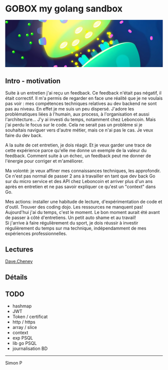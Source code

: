 # GOBOX my golang sandbox

![](https://github.com/haagor/gobox/blob/main/img/line.png)

## Intro - motivation

Suite à un entretien j'ai reçu un feedback. Ce feedback n'était pas négatif, il était correctif. Il m'a permis de regarder en face une réalité que je ne voulais pas voir : mes compétences techniques relatives au dev backend ne sont pas au niveau.
En effet je me suis un peu dispersé. J'adore les problématiques liées à l'humain, aux process, à l'organisation et aussi l'architecture... J'y ai investi du temps, notamment chez Leboncoin. Mais j'ai perdu le focus sur le code. Cela ne serait pas un problème si je souhaitais naviguer vers d'autre métier, mais ce n'ai pas le cas. Je veux faire du dev back.  

A la suite de cet entretien, je dois réagir. Et je veux garder une trace de cette expérience parce qu'elle me donne un exemple de la valeur du feedback. Comment suite à un échec, un feedback peut me donner de l'énergie pour corriger et m'améliorer.  

Ma volonté: je veux affiner mes connaissances techniques, les approfondir. Ce n'est pas normal de passer 2 ans à travailler en tant que dev back Go sur du micro service et des API chez Leboncoin et arriver plus d'un ans après en entretien et ne pas savoir expliquer ce qu'est un "context" dans Go.  

Mes actions: installer une habitude de lecture, d'expérimentation de code et d'outil. Trouver des coding dojo. Les ressources ne manquent pas! Aujourd'hui j'ai du temps, c'est le moment. Le bon moment aurait été avant de passer à côté d'entretiens. Un petit auto shame et au travail!  
Si j'arrive à faire régulièrement du sport, je dois réussir à investir régulièrement du temps sur ma technique, indépendamment de mes expériences professionnelles.

## Lectures

[Dave.Cheney](https://dave.cheney.net/)

## Détails


## TODO

- hashmap
- JWT
- Token / certificat
- http / https
- array / slice
- context
- exp PSQL
- lib go PSQL
- journalisation BD


---

Simon P